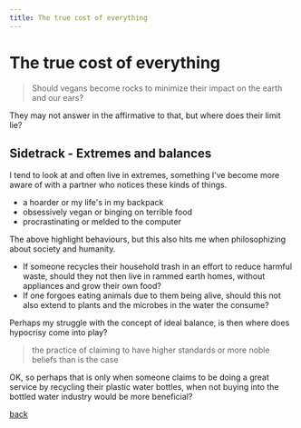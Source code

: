 ```yaml
---
title: The true cost of everything
---
```


# The true cost of everything

> Should vegans become rocks to minimize their impact on the earth and our ears?

They may not answer in the affirmative to that, but where does their limit lie?

## Sidetrack - Extremes and balances

I tend to look at and often live in extremes, something I've become more aware of with a partner who notices these kinds of things.

 - a hoarder or my life's in my backpack
 - obsessively vegan or binging on terrible food
 - procrastinating or melded to the computer 

The above highlight behaviours, but this also hits me when philosophizing about society and humanity. 

 - If someone recycles their household trash in an effort to reduce harmful waste, should they not then live in rammed earth homes, without appliances and grow their own food?
 - If one forgoes eating animals due to them being alive, should this not also extend to plants and the microbes in the water the consume?

Perhaps my struggle with the concept of ideal balance, is then where does hypocrisy come into play? 

> the practice of claiming to have higher standards or more noble beliefs than is the case

OK, so perhaps that is only when someone claims to be doing a great service by recycling their plastic water bottles, when not buying into the bottled water industry would be more beneficial?

 


[back](/)
